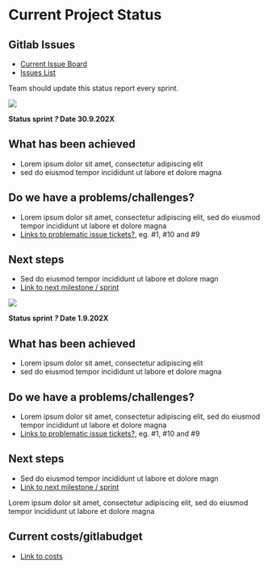 # Current Project Status 

## Gitlab Issues

* [Current Issue Board](https://gitlab.labranet.jamk.fi/open-project-framework/opf-virtual-company-v1/core/-/boards)
* [Issues List](https://gitlab.labranet.jamk.fi/open-project-framework/opf-virtual-company-v1/core/issues)

Team should update this status report every sprint.

![](https://openclipart.org/image/400px/286947)

**Status sprint _?_ Date 30.9.202X**

## What has been achieved

* Lorem ipsum dolor sit amet, consectetur adipiscing elit
* sed do eiusmod tempor incididunt ut labore et dolore magna 

## Do we have a problems/challenges?

* Lorem ipsum dolor sit amet, consectetur adipiscing elit, sed do eiusmod tempor incididunt ut labore et dolore magna 
* [Links to problematic issue tickets?](), eg. #1, #10 and #9


## Next steps

* Sed do eiusmod tempor incididunt ut labore et dolore magn
* [Link to next milestone / sprint]()

![](https://openclipart.org/image/400px/286947)


**Status sprint _?_ Date 1.9.202X**

## What has been achieved

* Lorem ipsum dolor sit amet, consectetur adipiscing elit
* sed do eiusmod tempor incididunt ut labore et dolore magna 

## Do we have a problems/challenges?

* Lorem ipsum dolor sit amet, consectetur adipiscing elit, sed do eiusmod tempor incididunt ut labore et dolore magna 
* [Links to problematic issue tickets?](), eg. #1, #10 and #9


## Next steps

* Sed do eiusmod tempor incididunt ut labore et dolore magn
* [Link to next milestone / sprint]()


Lorem ipsum dolor sit amet, consectetur adipiscing elit, sed do eiusmod tempor incididunt ut labore et dolore magna 

## Current costs/gitlabudget

* [Link to costs](../10-Project-management/costs-and-time-tracking.md)

